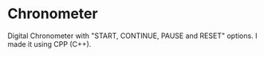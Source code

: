 # Chronometer
Digital Chronometer with "START, CONTINUE, PAUSE and RESET" options. I made it using CPP (C++).
